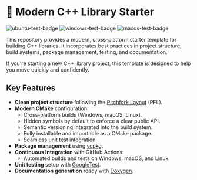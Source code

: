 # 🔨 Modern C++ Library Starter

![ubuntu-test-badge](https://github.com/shlomnissan/cpplib-starter/actions/workflows/ubuntu-test.yml/badge.svg)
![windows-test-badge](https://github.com/shlomnissan/cpplib-starter/actions/workflows/windows-test.yml/badge.svg)
![macos-test-badge](https://github.com/shlomnissan/cpplib-starter/actions/workflows/macos-test.yml/badge.svg)

This repository provides a modern, cross-platform starter template for building C++ libraries.
It incorporates best practices in project structure, build systems, package management, testing, and documentation.

If you're starting a new C++ library project, this template is designed to help you move quickly and confidently.

## Key Features

- **Clean project structure** following the [Pitchfork Layout](https://github.com/vector-of-bool/pitchfork?tab=readme-ov-file) (PFL).
- **Modern CMake** configuration:
  - Cross-platform builds (Windows, macOS, Linux).
  - Hidden symbols by default to enforce a clear public API.
  - Semantic versioning integrated into the build system.
  - Fully installable and importable as a CMake package.
  - Seamless unit test integration.
- **Package management** using [vcpkg](https://vcpkg.io/en/).
- **Continuous Integration** with GitHub Actions:
  - Automated builds and tests on Windows, macOS, and Linux.
- **Unit testing** setup with [GoogleTest](https://github.com/google/googletest).
- **Documentation generation** ready with [Doxygen](https://www.doxygen.nl/).
